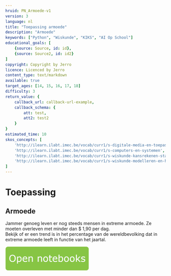 ```yaml
---
hruid: PN_Armoede-v1
version: 3
language: nl
title: "Toepassing armoede"
description: "Armoede"
keywords: ["Python", "Wiskunde", "KIKS", "AI Op School"]
educational_goals: [
    {source: Source, id: id}, 
    {source: Source2, id: id2}
]
copyright: Copyright by Jerro
licence: Licenced by Jerro
content_type: text/markdown
available: true
target_ages: [14, 15, 16, 17, 18]
difficulty: 3
return_value: {
    callback_url: callback-url-example,
    callback_schema: {
        att: test,
        att2: test2
    }
}
estimated_time: 10
skos_concepts: [
    'http://ilearn.ilabt.imec.be/vocab/curr1/s-digitale-media-en-toepassingen', 
    'http://ilearn.ilabt.imec.be/vocab/curr1/s-computers-en-systemen', 
    'http://ilearn.ilabt.imec.be/vocab/curr1/s-wiskunde-kansrekenen-statistiek',
    'http://ilearn.ilabt.imec.be/vocab/curr1/s-wiskunde-modelleren-en-heuristiek'
]
---
```

# Toepassing
## Armoede
Jammer genoeg leven er nog steeds mensen in extreme armoede. Ze moeten overleven met minder dan $ 1,90 per dag.  
Bekijk of er een trend is in het percentage van de wereldbevolking dat in extreme armoede leeft in functie van het jaartal.

[![](embed/Knop.png "Knop")](https://kiks.ilabt.imec.be/jupyterhub/?id=0307 "Notebooks Oefenen met Data")